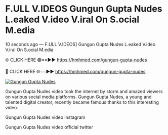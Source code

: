 # F.ULL V.IDEOS Gungun Gupta Nudes L.eaked V.ideo V.iral On S.ocial M.edia

10 seconds ago — F.ULL V.IDEOS] Gungun Gupta Nudes L.eaked V.ideo V.iral On S.ocial M.edia

🌐 CLICK HERE 🟢==►► https://hmhmed.com/gungun-gupta-nudes

🔴 CLICK HERE 🌐==►► https://hmhmed.com/gungun-gupta-nudes

[![Gungun Gupta Nudes](https://i.imgur.com/dJHk4Zq.gif)](https://hmhmed.com/gungun-gupta-nudes)

Gungun Gupta Nudes video took the internet by storm and amazed viewers on various social media platforms. Gungun Gupta Nudes, a young and talented digital creator, recently became famous thanks to this interesting video.

Gungun Gupta Nudes video instagram

Gungun Gupta Nudes video official twitter